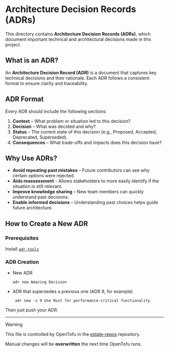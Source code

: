 # Architecture Decision Records (ADRs)

This directory contains **Architecture Decision Records (ADRs)**, which document important technical and architectural decisions made in this project.

## What is an ADR?

An **Architecture Decision Record (ADR)** is a document that captures key technical decisions and their rationale. Each ADR follows a consistent format to ensure clarity and traceability.

## ADR Format

Every ADR should include the following sections:

1. **Context** – What problem or situation led to this decision?
2. **Decision** – What was decided and why?
3. **Status** – The current state of this decision (e.g., Proposed, Accepted, Deprecated, Superseded).
4. **Consequences** – What trade-offs and impacts does this decision have?

## Why Use ADRs?

- **Avoid repeating past mistakes** – Future contributors can see why certain options were rejected.
- **Aids reassessment** - Allows stakeholders to more easily identify if the situation is still relevant.
- **Improve knowledge sharing** – New team members can quickly understand past decisions.
- **Enable informed decisions** – Understanding past choices helps guide future architecture.

## How to Create a New ADR

### Prerequisites

Install [`adr-tools`](https://github.com/npryce/adr-tools/blob/master/INSTALL.md)

### ADR Creation
- New ADR 
  ```shell
  adr new Amazing Decision
  ```
- ADR that supersedes a previous one (ADR 9, for example)
  ```shell
   adr new -s 9 Use Rust for performance-critical functionality
  ```
  
Then just push your ADR.

---

> [!WARNING]  
> This file is controlled by OpenTofu in the [estate-repos](https://github.com/evoteum/estate-repos) repository.  
>  
> Manual changes will be **overwritten** the next time OpenTofu runs.
